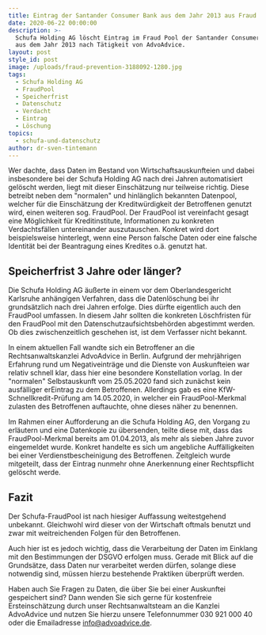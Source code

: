 ```yaml
---
title: Eintrag der Santander Consumer Bank aus dem Jahr 2013 aus Fraud Pool gelöscht
date: 2020-06-22 00:00:00
description: >-
  Schufa Holding AG löscht Eintrag im Fraud Pool der Santander Consumer Bank AG
  aus dem Jahr 2013 nach Tätigkeit von AdvoAdvice.
layout: post
style_id: post
image: /uploads/fraud-prevention-3188092-1280.jpg
tags:
  - Schufa Holding AG
  - FraudPool
  - Speicherfrist
  - Datenschutz
  - Verdacht
  - Eintrag
  - Löschung
topics:
  - schufa-und-datenschutz
author: dr-sven-tintemann
---
```


Wer dachte, dass Daten im Bestand von Wirtschaftsauskunfteien und dabei insbesondere bei der Schufa Holding AG nach drei Jahren automatisiert gelöscht werden, liegt mit dieser Einschätzung nur teilweise richtig. Diese betreibt neben dem "normalen" und hinlänglich bekannten Datenpool, welcher für die Einschätzung der Kreditwürdigkeit der Betroffenen genutzt wird, einen weiteren sog. FraudPool. Der FraudPool ist vereinfacht gesagt eine Möglichkeit für Kreditinstitute, Informationen zu konkreten Verdachtsfällen untereinander auszutauschen. Konkret wird dort beispielsweise hinterlegt, wenn eine Person falsche Daten oder eine falsche Identität bei der Beantragung eines Kredites o.ä. genutzt hat.&nbsp;

## Speicherfrist 3 Jahre oder länger?

Die Schufa Holding AG äu&szlig;erte in einem vor dem Oberlandesgericht Karlsruhe anhängigen Verfahren, dass die Datenlöschung bei ihr grundsätzlich nach drei Jahren erfolge. Dies dürfte eigentlich auch den FraudPool umfassen. In diesem Jahr sollten die konkreten Löschfristen für den FraudPool mit den Datenschutzaufsichtsbehörden abgestimmt werden. Ob dies zwischenzeitlich geschehen ist, ist dem Verfasser nicht bekannt.&nbsp;&nbsp;

In einem aktuellen Fall wandte sich ein Betroffener an die Rechtsanwaltskanzlei AdvoAdvice in Berlin. Aufgrund der mehrjährigen Erfahrung rund um Negativeinträge und die Dienste von Auskunfteien war relativ schnell klar, dass hier eine besondere Konstellation vorlag. In der "normalen" Selbstauskunft vom 25.05.2020 fand sich zunächst kein ausfälliger erEintrag zu dem Betroffenen. Allerdings gab es eine KfW-Schnellkredit-Prüfung am 14.05.2020, in welcher ein FraudPool-Merkmal zulasten des Betroffenen auftauchte, ohne dieses näher zu benennen.

Im Rahmen einer Aufforderung an die Schufa Holding AG, den Vorgang zu erläutern und eine Datenkopie zu übersenden, teilte diese mit, dass das FraudPool-Merkmal bereits am 01.04.2013, als mehr als sieben Jahre zuvor eingemeldet wurde. Konkret handelte es sich um angebliche Auffälligkeiten bei einer Verdienstbescheinigung des Betroffenen. Zeitgleich wurde mitgeteilt, dass der Eintrag nunmehr ohne Anerkennung einer Rechtspflicht gelöscht werde.

## Fazit

Der Schufa-FraudPool ist nach hiesiger Auffassung weitestgehend unbekannt. Gleichwohl wird dieser von der Wirtschaft oftmals benutzt und zwar mit weitreichenden Folgen für den Betroffenen.

Auch hier ist es jedoch wichtig, dass die Verarbeitung der Daten im Einklang mit den Bestimmungen der DSGVO erfolgen muss. Gerade mit Blick auf die Grundsätze, dass Daten nur verarbeitet werden dürfen, solange diese notwendig sind, müssen hierzu bestehende Praktiken überprüft werden.

Haben auch Sie Fragen zu Daten, die über Sie bei einer Auskunftei gespeichert sind? Dann wenden Sie sich gerne für kostenfreie Ersteinschätzung durch unser Rechtsanwaltsteam an die Kanzlei&nbsp; AdvoAdvice und nutzen Sie hierzu unsere Telefonnummer 030 921 000 40 oder die Emailadresse info@advoadvice.de.&nbsp;